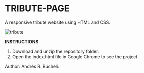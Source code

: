 # TRIBUTE-PAGE

A responsive tribute website using HTML and CSS.

![tribute](https://github.com/anferebu/TRIBUTE-PAGE/blob/master/Carl%20Sagan.jpg)

<strong>INSTRUCTIONS</strong>
1. Download and unzip the repository folder.
2. Open the index.html file in Google Chrome to see the project.

Author: Andrés R. Bucheli.
